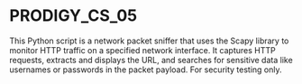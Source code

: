 # PRODIGY_CS_05


This Python script is a network packet sniffer that uses the Scapy library to monitor HTTP traffic on a specified network interface. It captures HTTP requests, extracts and displays the URL, and searches for sensitive data like usernames or passwords in the packet payload. For security testing only.

